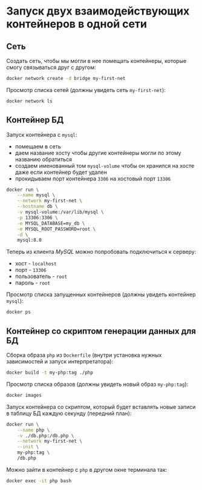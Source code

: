 
# Запуск двух взаимодействующих контейнеров в одной сети

## Сеть

Создать сеть, чтобы мы могли в нее помещать контейнеры, которые смогу связываться друг с другом:
```bash
docker network create -d bridge my-first-net
```

Просмотр списка сетей (должны увидеть сеть `my-first-net`):
```bash
docker network ls
```

## Контейнер БД

Запуск контейнера с `mysql`:
* помещаем в сеть
* даем название хосту чтобы другие контейнеры могли по этому названию обратиться
* создаем именованный том `mysql-volume` чтобы он хранился на хосте даже если контейнер будет удален
* прокидываем порт контейнера `3306` на хостовый порт `13306`

```bash
docker run \
    --name mysql \
    --network my-first-net \
    --hostname db \
    -v mysql-volume:/var/lib/mysql \
    -p 13306:3306 \
    -e MYSQL_DATABASE=my_db \
    -e MYSQL_ROOT_PASSWORD=root \
    -d \
    mysql:8.0
```

Теперь из клиента _MySQL_ можно попробовать подключиться к серверу:
* хост - `localhost`
* порт - `13306`
* пользователь - `root`
* пароль - `root`

Просмотр списка запущенных контейнеров (должны увидеть контейнер `mysql`):
```bash
docker ps
```

## Контейнер со скриптом генерации данных для БД

Сборка образа `php` из `Dockerfile` (внутри установка нужных зависимостей и запуск интерпретатора):
```bash
docker build -t my-php:tag ./php
```

Просмотр списка образов (должны увидеть новый образ `my-php:tag`):
```bash
docker images
```

Запуск контейнера со скриптом, который будет вставлять новые записи в таблицу БД каждую секунду (передний план):
```bash
docker run \
    --name php \
    -v ./db.php:/db.php \
    --network my-first-net \
    --init \
    my-php:tag \
    /db.php
```

Можно зайти в контейнер с `php` в другом окне терминала так:
```bash
docker exec -it php bash
```

